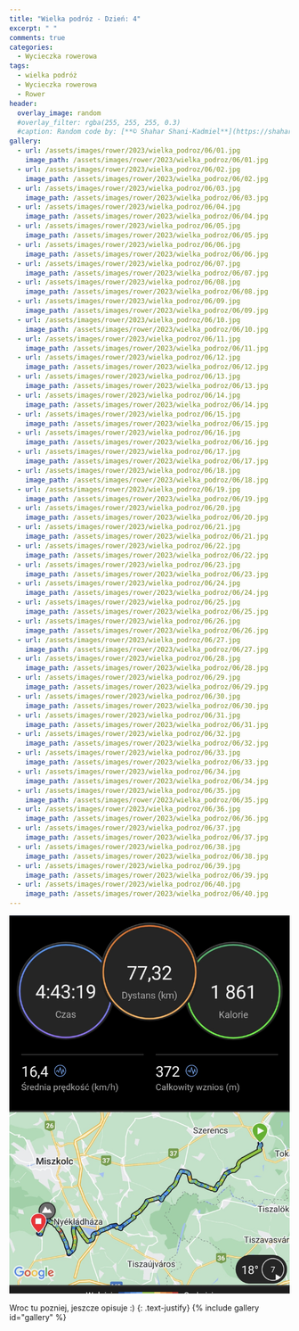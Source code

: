 ```yaml
---
title: "Wielka podróz - Dzień: 4"
excerpt: " "
comments: true
categories:
  - Wycieczka rowerowa
tags:
  - wielka podróż
  - Wycieczka rowerowa
  - Rower
header:
  overlay_image: random
  #overlay_filter: rgba(255, 255, 255, 0.3)
  #caption: Random code by: [**© Shahar Shani-Kadmiel**](https://shaharkadmiel.github.io)"
gallery:
  - url: /assets/images/rower/2023/wielka_podroz/06/01.jpg
    image_path: /assets/images/rower/2023/wielka_podroz/06/01.jpg
  - url: /assets/images/rower/2023/wielka_podroz/06/02.jpg
    image_path: /assets/images/rower/2023/wielka_podroz/06/02.jpg
  - url: /assets/images/rower/2023/wielka_podroz/06/03.jpg
    image_path: /assets/images/rower/2023/wielka_podroz/06/03.jpg
  - url: /assets/images/rower/2023/wielka_podroz/06/04.jpg
    image_path: /assets/images/rower/2023/wielka_podroz/06/04.jpg
  - url: /assets/images/rower/2023/wielka_podroz/06/05.jpg
    image_path: /assets/images/rower/2023/wielka_podroz/06/05.jpg
  - url: /assets/images/rower/2023/wielka_podroz/06/06.jpg
    image_path: /assets/images/rower/2023/wielka_podroz/06/06.jpg
  - url: /assets/images/rower/2023/wielka_podroz/06/07.jpg
    image_path: /assets/images/rower/2023/wielka_podroz/06/07.jpg
  - url: /assets/images/rower/2023/wielka_podroz/06/08.jpg
    image_path: /assets/images/rower/2023/wielka_podroz/06/08.jpg
  - url: /assets/images/rower/2023/wielka_podroz/06/09.jpg
    image_path: /assets/images/rower/2023/wielka_podroz/06/09.jpg
  - url: /assets/images/rower/2023/wielka_podroz/06/10.jpg
    image_path: /assets/images/rower/2023/wielka_podroz/06/10.jpg
  - url: /assets/images/rower/2023/wielka_podroz/06/11.jpg
    image_path: /assets/images/rower/2023/wielka_podroz/06/11.jpg
  - url: /assets/images/rower/2023/wielka_podroz/06/12.jpg
    image_path: /assets/images/rower/2023/wielka_podroz/06/12.jpg
  - url: /assets/images/rower/2023/wielka_podroz/06/13.jpg
    image_path: /assets/images/rower/2023/wielka_podroz/06/13.jpg
  - url: /assets/images/rower/2023/wielka_podroz/06/14.jpg
    image_path: /assets/images/rower/2023/wielka_podroz/06/14.jpg
  - url: /assets/images/rower/2023/wielka_podroz/06/15.jpg
    image_path: /assets/images/rower/2023/wielka_podroz/06/15.jpg
  - url: /assets/images/rower/2023/wielka_podroz/06/16.jpg
    image_path: /assets/images/rower/2023/wielka_podroz/06/16.jpg
  - url: /assets/images/rower/2023/wielka_podroz/06/17.jpg
    image_path: /assets/images/rower/2023/wielka_podroz/06/17.jpg
  - url: /assets/images/rower/2023/wielka_podroz/06/18.jpg
    image_path: /assets/images/rower/2023/wielka_podroz/06/18.jpg
  - url: /assets/images/rower/2023/wielka_podroz/06/19.jpg
    image_path: /assets/images/rower/2023/wielka_podroz/06/19.jpg
  - url: /assets/images/rower/2023/wielka_podroz/06/20.jpg
    image_path: /assets/images/rower/2023/wielka_podroz/06/20.jpg
  - url: /assets/images/rower/2023/wielka_podroz/06/21.jpg
    image_path: /assets/images/rower/2023/wielka_podroz/06/21.jpg
  - url: /assets/images/rower/2023/wielka_podroz/06/22.jpg
    image_path: /assets/images/rower/2023/wielka_podroz/06/22.jpg
  - url: /assets/images/rower/2023/wielka_podroz/06/23.jpg
    image_path: /assets/images/rower/2023/wielka_podroz/06/23.jpg
  - url: /assets/images/rower/2023/wielka_podroz/06/24.jpg
    image_path: /assets/images/rower/2023/wielka_podroz/06/24.jpg
  - url: /assets/images/rower/2023/wielka_podroz/06/25.jpg
    image_path: /assets/images/rower/2023/wielka_podroz/06/25.jpg
  - url: /assets/images/rower/2023/wielka_podroz/06/26.jpg
    image_path: /assets/images/rower/2023/wielka_podroz/06/26.jpg
  - url: /assets/images/rower/2023/wielka_podroz/06/27.jpg
    image_path: /assets/images/rower/2023/wielka_podroz/06/27.jpg
  - url: /assets/images/rower/2023/wielka_podroz/06/28.jpg
    image_path: /assets/images/rower/2023/wielka_podroz/06/28.jpg
  - url: /assets/images/rower/2023/wielka_podroz/06/29.jpg
    image_path: /assets/images/rower/2023/wielka_podroz/06/29.jpg
  - url: /assets/images/rower/2023/wielka_podroz/06/30.jpg
    image_path: /assets/images/rower/2023/wielka_podroz/06/30.jpg
  - url: /assets/images/rower/2023/wielka_podroz/06/31.jpg
    image_path: /assets/images/rower/2023/wielka_podroz/06/31.jpg
  - url: /assets/images/rower/2023/wielka_podroz/06/32.jpg
    image_path: /assets/images/rower/2023/wielka_podroz/06/32.jpg
  - url: /assets/images/rower/2023/wielka_podroz/06/33.jpg
    image_path: /assets/images/rower/2023/wielka_podroz/06/33.jpg
  - url: /assets/images/rower/2023/wielka_podroz/06/34.jpg
    image_path: /assets/images/rower/2023/wielka_podroz/06/34.jpg
  - url: /assets/images/rower/2023/wielka_podroz/06/35.jpg
    image_path: /assets/images/rower/2023/wielka_podroz/06/35.jpg
  - url: /assets/images/rower/2023/wielka_podroz/06/36.jpg
    image_path: /assets/images/rower/2023/wielka_podroz/06/36.jpg
  - url: /assets/images/rower/2023/wielka_podroz/06/37.jpg
    image_path: /assets/images/rower/2023/wielka_podroz/06/37.jpg
  - url: /assets/images/rower/2023/wielka_podroz/06/38.jpg
    image_path: /assets/images/rower/2023/wielka_podroz/06/38.jpg
  - url: /assets/images/rower/2023/wielka_podroz/06/39.jpg
    image_path: /assets/images/rower/2023/wielka_podroz/06/39.jpg
  - url: /assets/images/rower/2023/wielka_podroz/06/40.jpg
    image_path: /assets/images/rower/2023/wielka_podroz/06/40.jpg
---
```

![mapka](/assets/images/rower/2023/wielka_podroz/06/mapka.png)

Wroc tu pozniej, jeszcze opisuje :)
{: .text-justify}
{% include gallery id="gallery" %}
